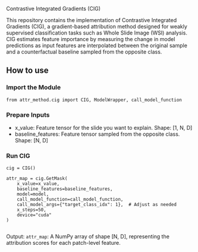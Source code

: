 Contrastive Integrated Gradients (CIG)

This repository contains the implementation of Contrastive Integrated Gradients (CIG), a gradient-based attribution method designed for weakly supervised classification tasks such as Whole Slide Image (WSI) analysis. CIG estimates feature importance by measuring the change in model predictions as input features are interpolated between the original sample and a counterfactual baseline sampled from the opposite class.

## How to use 
###  Import the Module
```
from attr_method.cig import CIG, ModelWrapper, call_model_function
``` 
###  Prepare Inputs
- x_value: Feature tensor for the slide you want to explain. Shape: [1, N, D]
- baseline_features: Feature tensor sampled from the opposite class. Shape: [N, D] 


### Run CIG 
```
cig = CIG()

attr_map = cig.GetMask(
    x_value=x_value,
    baseline_features=baseline_features,
    model=model,
    call_model_function=call_model_function,
    call_model_args={"target_class_idx": 1},  # Adjust as needed
    x_steps=50,
    device="cuda"
)
 
```

Output: 
```attr_map```: A NumPy array of shape [N, D], representing the attribution scores for each patch-level feature. 